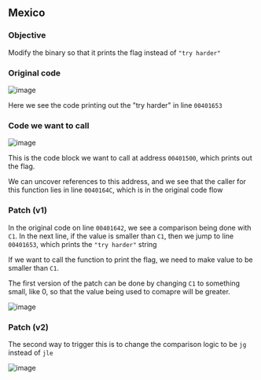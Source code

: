 Mexico
---

### Objective

Modify the binary so that it prints the flag instead of `"try harder"`

### Original code

![image](https://user-images.githubusercontent.com/7328587/119462656-88dcea00-bd73-11eb-813e-0cf03684fd92.png)

Here we see the code printing out the "try harder" in line `00401653`

### Code we want to call

![image](https://user-images.githubusercontent.com/7328587/119463233-2506f100-bd74-11eb-960e-8e1b76983dfa.png)

This is the code block we want to call at address `00401500`, which prints out the flag.

We can uncover references to this address, and we see that the caller for this function lies in line `0040164C`, which is in the original code flow

### Patch (v1)

In the original code on line `00401642`, we see a comparison being done with `C1`. In the next line, if the value is smaller than `C1`, then we jump to line `00401653`, which prints the `"try harder"` string

If we want to call the function to print the flag, we need to make value to be smaller than `C1`.

The first version of the patch can be done by changing `C1` to something small, like 0, so that the value being used to comapre will be greater.

![image](https://user-images.githubusercontent.com/7328587/119464896-c6db0d80-bd75-11eb-9c94-ae69468807f1.png)

### Patch (v2)

The second way to trigger this is to change the comparison logic to be `jg` instead of `jle`

![image](https://user-images.githubusercontent.com/7328587/119465080-ef630780-bd75-11eb-8456-5234355e0758.png)
